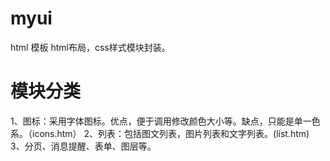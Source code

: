 # myui
html 模板
html布局，css样式模块封装。

<h1>模块分类</h1>
1、图标：采用字体图标。优点，便于调用修改颜色大小等。缺点，只能是单一色系。（icons.htm）
2、列表：包括图文列表，图片列表和文字列表。(list.htm)
3、分页、消息提醒、表单、图层等。

